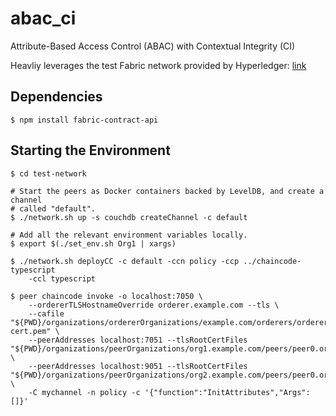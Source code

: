 # abac_ci
Attribute-Based Access Control (ABAC) with Contextual Integrity (CI)

Heavliy leverages the test Fabric network provided by Hyperledger: [link](https://hyperledger-fabric.readthedocs.io/en/latest/install.html#install-fabric-and-fabric-samples)

## Dependencies

```shell
$ npm install fabric-contract-api
```

## Starting the Environment

```shell
$ cd test-network

# Start the peers as Docker containers backed by LevelDB, and create a channel
# called "default".
$ ./network.sh up -s couchdb createChannel -c default

# Add all the relevant environment variables locally.
$ export $(./set_env.sh Org1 | xargs)

$ ./network.sh deployCC -c default -ccn policy -ccp ../chaincode-typescript
    -ccl typescript

$ peer chaincode invoke -o localhost:7050 \
    --ordererTLSHostnameOverride orderer.example.com --tls \
    --cafile "${PWD}/organizations/ordererOrganizations/example.com/orderers/orderer.example.com/msp/tlscacerts/tlsca.example.com-cert.pem" \
    --peerAddresses localhost:7051 --tlsRootCertFiles "${PWD}/organizations/peerOrganizations/org1.example.com/peers/peer0.org1.example.com/tls/ca.crt" \
    --peerAddresses localhost:9051 --tlsRootCertFiles "${PWD}/organizations/peerOrganizations/org2.example.com/peers/peer0.org2.example.com/tls/ca.crt" \
    -C mychannel -n policy -c '{"function":"InitAttributes","Args":[]}'
```


